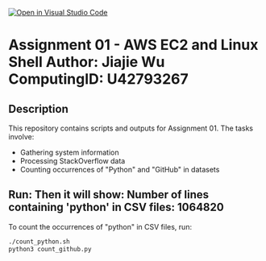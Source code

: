 [![Open in Visual Studio Code](https://classroom.github.com/assets/open-in-vscode-2e0aaae1b6195c2367325f4f02e2d04e9abb55f0b24a779b69b11b9e10269abc.svg)](https://classroom.github.com/online_ide?assignment_repo_id=18148318&assignment_repo_type=AssignmentRepo)
# Assignment 01 - AWS EC2 and Linux Shell Author: Jiajie Wu ComputingID: U42793267

## Description
This repository contains scripts and outputs for Assignment 01. The tasks involve:
- Gathering system information
- Processing StackOverflow data
- Counting occurrences of "Python" and "GitHub" in datasets

## Run: Then it will show: Number of lines containing 'python' in CSV files: 1064820
To count the occurrences of "python" in CSV files, run:
```bash
./count_python.sh
python3 count_github.py